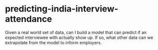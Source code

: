 # predicting-india-interview-attendance
Given a real world set of data, can I build a model that can predict if an expected interviewee with actually show up. If so, what other data can we extrapolate from the model to inform employers.
